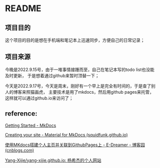 # README


## 项目目的

这个项目的目的是想在手机端和笔记本上迅速同步，方便自己的日常记录；

## 项目来源

今晚是2022.9.15号，由于一堆事情接踵而至，自己在笔记本写的todo list也没能及时更新，
于是想着通过github来暂时顶替一下；

今天是2022.9.17号，今天是周末，刚好有一个早上是完全有时间的，于是查了别人的博客来照猫画虎，
主要技术是用了mkdocs，然后用github pages来托管，这样就可以通过github.io来访问了；

## reference: 

[Getting Started - MkDocs](https://www.mkdocs.org/getting-started/)

[Creating your site - Material for MkDocs (squidfunk.github.io)](https://squidfunk.github.io/mkdocs-material/creating-your-site/)

[使用MKdocs搭建个人主页并关联到GithubPages上 - E-Dreamer - 博客园 (cnblogs.com)](https://www.cnblogs.com/E-Dreamer-Blogs/p/13323385.html)

[Yang-Xijie/yang-xijie.github.io: 杨希杰的个人网站](https://github.com/Yang-Xijie/yang-xijie.github.io)



